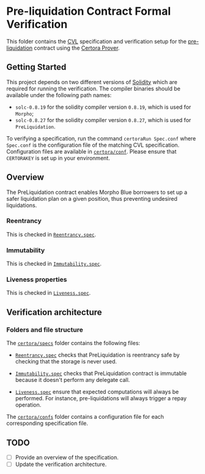 # Pre-liquidation Contract Formal Verification

This folder contains the
[CVL](https://docs.certora.com/en/latest/docs/cvl/index.html)
specification and verification setup for the
[pre-liquidation](../src/PreLiquidation.sol) contract using the
[Certora Prover](https://www.certora.com/).

## Getting Started

This project depends on two different versions of
[Solidity](https://soliditylang.org/) which are required for running
the verification. The compiler binaries should be available under the
following path names:

  - `solc-0.8.19` for the solidity compiler version `0.8.19`, which is
    used for `Morpho`;
  - `solc-0.8.27` for the solidity compiler version `0.8.27`, which is
    used for `PreLiquidation`.

To verifying a specification, run the command `certoraRun Spec.conf`
where `Spec.conf` is the configuration file of the matching CVL
specification. Configuration files are available in
[`certora/conf`](./confs). Please ensure that `CERTORAKEY` is set up
in your environment.

## Overview

The PreLiquidation contract enables Morpho Blue borrowers to set up a
safer liquidation plan on a given position, thus preventing undesired
liquidations.

### Reentrancy

This is checked in [`Reentrancy.spec`](specs/Reentrancy.spec).

### Immutability

This is checked in [`Immutability.spec`](specs/Immutability.spec).


### Liveness properties

This is checked in [`Liveness.spec`](specs/Liveness.spec).


## Verification architecture

### Folders and file structure

The [`certora/specs`](specs) folder contains the following files:

- [`Reentrancy.spec`](specs/Reentrancy.spec) checks that
  PreLiquidation is reentrancy safe by checking that the storage is never
  used.

- [`Immutability.spec`](specs/Immutability.spec) checks that
  PreLiquidation contract is immutable because it doesn't perform any
  delegate call.

- [`Liveness.spec`](specs/Liveness.spec) ensure that expected
computations will always be performed. For instance, pre-liquidations
will always trigger a repay operation.

The [`certora/confs`](confs) folder contains a configuration file for
each corresponding specification file.

## TODO

- [ ] Provide an overview of the specification.
- [ ] Update the verification architecture.
